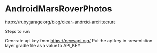 # AndroidMarsRoverPhotos
https://rubygarage.org/blog/clean-android-architecture

Steps to run:

Generate api key from https://newsapi.org/
Put the api key in presentation layer gradle file as a value to API_KEY
